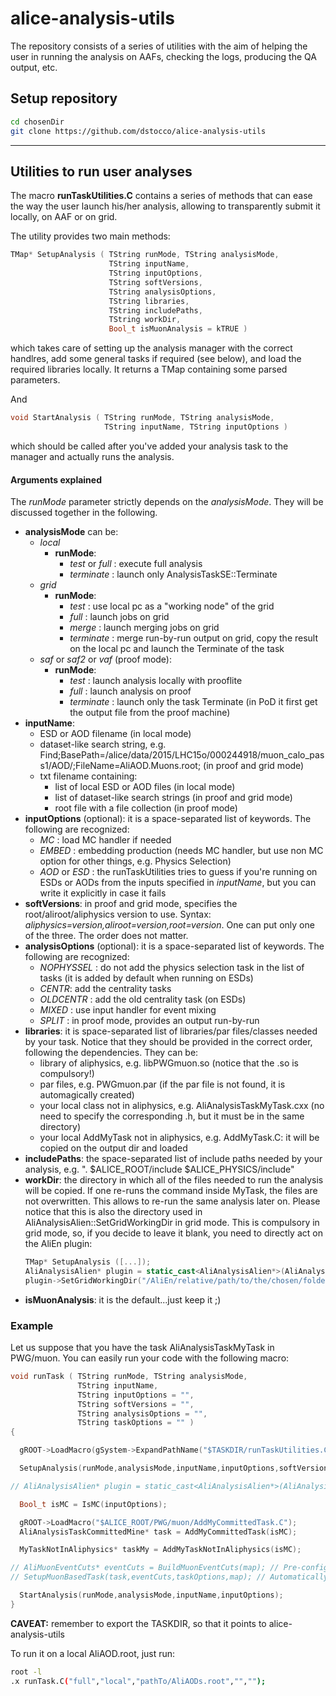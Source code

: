 # alice-analysis-utils
The repository consists of a series of utilities with the aim of helping the user in running the analysis on AAFs, checking the logs, producing the QA output, etc.

## Setup repository
```bash
cd chosenDir
git clone https://github.com/dstocco/alice-analysis-utils
```
---
## Utilities to run user analyses
The macro **runTaskUtilities.C** contains a series of methods that can ease the way the user launch his/her analysis, allowing to transparently submit it locally, on AAF or on grid.

The utility provides two main methods:
```C++
TMap* SetupAnalysis ( TString runMode, TString analysisMode,
                      TString inputName,
                      TString inputOptions,
                      TString softVersions,
                      TString analysisOptions,
                      TString libraries,
                      TString includePaths,
                      TString workDir,
                      Bool_t isMuonAnalysis = kTRUE )
```
which takes care of setting up the analysis manager with the correct handlres, add some general tasks if required (see below), and load the required libraries locally. It returns a TMap containing some parsed parameters.

And
```C++
void StartAnalysis ( TString runMode, TString analysisMode,
                     TString inputName, TString inputOptions )
```
which should be called after you've added your analysis task to the manager and actually runs the analysis.

#### Arguments explained
The _runMode_ parameter strictly depends on the _analysisMode_. They will be discussed together in the following.
- **analysisMode** can be:
  - _local_
    - **runMode**:
      - _test_ or _full_ : execute full analysis
      - _terminate_ : launch only AnalysisTaskSE::Terminate
  - _grid_
    - **runMode**:
      - _test_ : use local pc as a "working node" of the grid
      - _full_ : launch jobs on grid
      - _merge_ : launch merging jobs on grid
      - _terminate_ : merge run-by-run output on grid, copy the result on the local pc and launch the Terminate of the task
  - _saf_ or _saf2_ or _vaf_ (proof mode):
    - **runMode**:
      - _test_ : launch analysis locally with prooflite
      - _full_ : launch analysis on proof
      - _terminate_ : launch only the task Terminate (in PoD it first get the output file from the proof machine)
- **inputName**:
  - ESD or AOD filename (in local mode)
  - dataset-like search string, e.g. Find;BasePath=/alice/data/2015/LHC15o/000244918/muon_calo_pass1/AOD/;FileName=AliAOD.Muons.root; (in proof and grid mode)
  - txt filename containing:
     - list of local ESD or AOD files (in local mode)
     - list of dataset-like search strings (in proof and grid mode)
     - root file with a file collection (in proof mode)
- **inputOptions** (optional): it is a space-separated list of keywords. The following are recognized:
  - _MC_ : load MC handler if needed
  - _EMBED_ : embedding production (needs MC handler, but use non MC option for other things, e.g. Physics Selection)
  - _AOD_ or _ESD_ : the runTaskUtilities tries to guess if you're running on ESDs or AODs from the inputs specified in _inputName_, but you can write it explicitly in case it fails
- **softVersions**: in proof and grid mode, specifies the root/aliroot/aliphysics version to use. Syntax: _aliphysics=version,aliroot=version,root=version_. One can put only one of the three. The order does not matter.
- **analysisOptions** (optional): it is a space-separated list of keywords. The following are recognized:
  - _NOPHYSSEL_ : do not add the physics selection task in the list of tasks (it is added by default when running on ESDs)
  - _CENTR_: add the centrality tasks
  - _OLDCENTR_ : add the old centrality task (on ESDs)
  - _MIXED_ : use input handler for event mixing
  - _SPLIT_ : in proof mode, provides an output run-by-run
- **libraries**: it is space-separated list of libraries/par files/classes needed by your task. Notice that they should be provided in the correct order, following the dependencies. They can be:
  - library of aliphysics, e.g. libPWGmuon.so (notice that the .so is compulsory!)
  - par files, e.g. PWGmuon.par (if the par file is not found, it is automagically created)
  - your local class not in aliphysics, e.g. AliAnalysisTaskMyTask.cxx (no need to specify the corresponding .h, but it must be in the same directory)
  - your local AddMyTask not in aliphysics, e.g. AddMyTask.C: it will be copied on the output dir and loaded
- **includePaths**: the space-separated list of include paths needed by your analysis, e.g. ". $ALICE_ROOT/include $ALICE_PHYSICS/include"
- **workDir**: the directory in which all of the files needed to run the analysis will be copied. If one re-runs the command inside MyTask, the files are not overwritten. This allows to re-run the same analysis later on. Please notice that this is also the directory used in AliAnalysisAlien::SetGridWorkingDir in grid mode. This is compulsory in grid mode, so, if you decide to leave it blank, you need to directly act on the AliEn plugin:
    ```C++
    TMap* SetupAnalysis ([...]);
    AliAnalysisAlien* plugin = static_cast<AliAnalysisAlien*>(AliAnalysisManager::GetAnalysisManager()->GetGridHandler());
    plugin->SetGridWorkingDir("/AliEn/relative/path/to/the/chosen/folder");
    ```
- **isMuonAnalysis**: it is the default...just keep it ;)


### Example
Let us suppose that you have the task AliAnalysisTaskMyTask in PWG/muon.
You can easily run your code with the following macro:

```C++
void runTask ( TString runMode, TString analysisMode,
               TString inputName,
               TString inputOptions = "",
               TString softVersions = "",
               TString analysisOptions = "",
               TString taskOptions = "" )
{

  gROOT->LoadMacro(gSystem->ExpandPathName("$TASKDIR/runTaskUtilities.C"));

  SetupAnalysis(runMode,analysisMode,inputName,inputOptions,softVersions,analysisOptions, "libPWGmuon.so MyTaskNotInAliphysics.cxx AddMyTaskNotInAliphysics.C",". $ALICE_ROOT/include $ALICE_PHYSICS/include","MyTask");

// AliAnalysisAlien* plugin = static_cast<AliAnalysisAlien*>(AliAnalysisManager::GetAnalysisManager()->GetGridHandler()); // Uncomment it if you want to configure the plugin...

  Bool_t isMC = IsMC(inputOptions);

  gROOT->LoadMacro("$ALICE_ROOT/PWG/muon/AddMyCommittedTask.C");
  AliAnalysisTaskCommittedMine* task = AddMyCommittedTask(isMC);

  MyTaskNotInAliphysics* taskMy = AddMyTaskNotInAliphysics(isMC);

// AliMuonEventCuts* eventCuts = BuildMuonEventCuts(map); // Pre-configured AliMuonEventCuts
// SetupMuonBasedTask(task,eventCuts,taskOptions,map); // Automatically setup "task" if it derives from AliVAnalysisMuon

  StartAnalysis(runMode,analysisMode,inputName,inputOptions);
}
```
**CAVEAT:** remember to export the TASKDIR, so that it points to alice-analysis-utils

To run it on a local AliAOD.root, just run:
```bash
root -l
.x runTask.C("full","local","pathTo/AliAODs.root","","");
```
